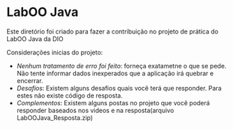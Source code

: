 # LabOO Java

Este diretório foi criado para fazer a contribuição no projeto de prática do LabOO Java da DIO 

Considerações inicias do projeto:

* _Nenhum tratamento de erro foi feito_: forneça exatametne o que se pede. Não tente informar dados inexperados que a aplicação irá quebrar e encerrar.
* _Desafios_: Existem alguns desafios quais você terá que responder. Para estes não existe código de resposta.
* _Complementos_: Existem alguns postas no projeto que você poderá responder baseados nos videos e na resposta(arquivo LabOOJava_Resposta.zip)

